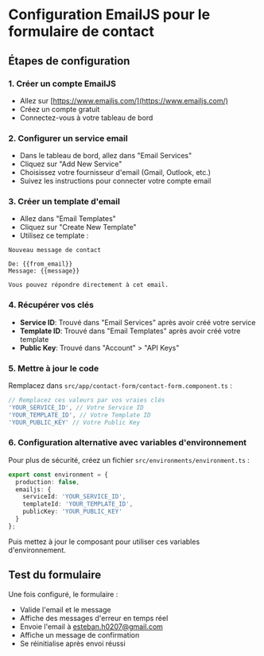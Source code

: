# Configuration EmailJS pour le formulaire de contact

## Étapes de configuration

### 1. Créer un compte EmailJS
- Allez sur [https://www.emailjs.com/](https://www.emailjs.com/)
- Créez un compte gratuit
- Connectez-vous à votre tableau de bord

### 2. Configurer un service email
- Dans le tableau de bord, allez dans "Email Services"
- Cliquez sur "Add New Service"
- Choisissez votre fournisseur d'email (Gmail, Outlook, etc.)
- Suivez les instructions pour connecter votre compte email

### 3. Créer un template d'email
- Allez dans "Email Templates"
- Cliquez sur "Create New Template"
- Utilisez ce template :

```
Nouveau message de contact

De: {{from_email}}
Message: {{message}}

Vous pouvez répondre directement à cet email.
```

### 4. Récupérer vos clés
- **Service ID**: Trouvé dans "Email Services" après avoir créé votre service
- **Template ID**: Trouvé dans "Email Templates" après avoir créé votre template
- **Public Key**: Trouvé dans "Account" > "API Keys"

### 5. Mettre à jour le code
Remplacez dans `src/app/contact-form/contact-form.component.ts` :

```typescript
// Remplacez ces valeurs par vos vraies clés
'YOUR_SERVICE_ID', // Votre Service ID
'YOUR_TEMPLATE_ID', // Votre Template ID  
'YOUR_PUBLIC_KEY' // Votre Public Key
```

### 6. Configuration alternative avec variables d'environnement
Pour plus de sécurité, créez un fichier `src/environments/environment.ts` :

```typescript
export const environment = {
  production: false,
  emailjs: {
    serviceId: 'YOUR_SERVICE_ID',
    templateId: 'YOUR_TEMPLATE_ID',
    publicKey: 'YOUR_PUBLIC_KEY'
  }
};
```

Puis mettez à jour le composant pour utiliser ces variables d'environnement.

## Test du formulaire
Une fois configuré, le formulaire :
- Valide l'email et le message
- Affiche des messages d'erreur en temps réel
- Envoie l'email à esteban.h0207@gmail.com
- Affiche un message de confirmation
- Se réinitialise après envoi réussi 